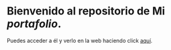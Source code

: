 # Bienvenido al repositorio de Mi _portafolio_. 

Puedes acceder a él y verlo en la web haciendo click [aquí](https://Robinsonfarieta.github.io/index.html).

